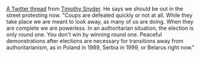 <a href="https://twitter.com/TimothyDSnyder/status/1326319545427107840">A Twitter thread</a> from <a href="https://www.timothysnyder.org/bio">Timothy Snyder</a>. He says we should be out in the street protesting now. "Coups are defeated quickly or not at all. While they take place we are meant to look away, as many of us are doing. When they are complete we are powerless. In an authoritarian situation, the election is only round one. You don't win by winning round one. Peaceful demonstrations after elections are necessary for transitions away from authoritarianism, as in Poland in 1989, Serbia in 1999, or Belarus right now." 
